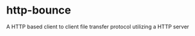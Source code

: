 http-bounce
===========

A HTTP based client to client file transfer protocol utilizing a HTTP server